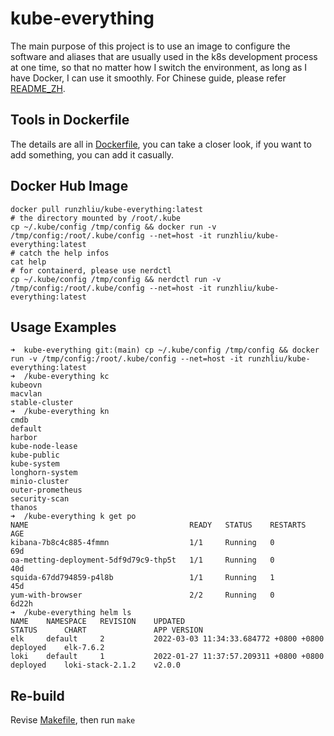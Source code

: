 # kube-everything

The main purpose of this project is to use an image to configure the software and aliases that are usually used in the k8s development process at one time, so that no matter how I switch the environment, as long as I have Docker, I can use it smoothly. For Chinese guide, please refer [README_ZH](./README_ZH.md).

## Tools in Dockerfile

The details are all in [Dockerfile](Dockerfile), you can take a closer look, if you want to add something, you can add it casually.

## Docker Hub Image

```shell
docker pull runzhliu/kube-everything:latest
# the directory mounted by /root/.kube
cp ~/.kube/config /tmp/config && docker run -v /tmp/config:/root/.kube/config --net=host -it runzhliu/kube-everything:latest
# catch the help infos
cat help
# for containerd, please use nerdctl
cp ~/.kube/config /tmp/config && nerdctl run -v /tmp/config:/root/.kube/config --net=host -it runzhliu/kube-everything:latest
```

## Usage Examples

```shell
➜  kube-everything git:(main) cp ~/.kube/config /tmp/config && docker run -v /tmp/config:/root/.kube/config --net=host -it runzhliu/kube-everything:latest
➜  /kube-everything kc
kubeovn
macvlan
stable-cluster
➜  /kube-everything kn
cmdb
default
harbor
kube-node-lease
kube-public
kube-system
longhorn-system
minio-cluster
outer-prometheus
security-scan
thanos
➜  /kube-everything k get po
NAME                                    READY   STATUS    RESTARTS   AGE
kibana-7b8c4c885-4fmmn                  1/1     Running   0          69d
oa-metting-deployment-5df9d79c9-thp5t   1/1     Running   0          40d
squida-67dd794859-p4l8b                 1/1     Running   1          45d
yum-with-browser                        2/2     Running   0          6d22h
➜  /kube-everything helm ls
NAME	NAMESPACE	REVISION	UPDATED                               	STATUS  	CHART           	APP VERSION
elk 	default  	2       	2022-03-03 11:34:33.684772 +0800 +0800	deployed	elk-7.6.2
loki	default  	1       	2022-01-27 11:37:57.209311 +0800 +0800	deployed	loki-stack-2.1.2	v2.0.0
```

## Re-build

Revise [Makefile](Makefile), then run `make`